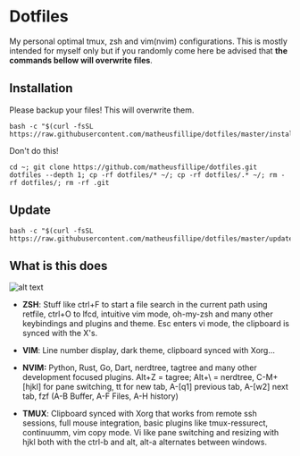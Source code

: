 # Dotfiles
My personal optimal tmux, zsh and vim(nvim) configurations. This is mostly
intended for myself only but if you randomly come here be advised that **the
commands bellow will overwrite files**.

## Installation 
 
Please backup your files! This will overwrite them. 
```
bash -c "$(curl -fsSL https://raw.githubusercontent.com/matheusfillipe/dotfiles/master/install.sh)"
```

Don't do this!

```
cd ~; git clone https://github.com/matheusfillipe/dotfiles.git dotfiles --depth 1; cp -rf dotfiles/* ~/; cp -rf dotfiles/.* ~/; rm -rf dotfiles/; rm -rf .git
```

## Update 
```
bash -c "$(curl -fsSL https://raw.githubusercontent.com/matheusfillipe/dotfiles/master/update.sh)"
```

## What is this does

![alt text](https://github.com/matheusfillipe/dotfiles/blob/master/screenshot.png?raw=true)

* **ZSH**: Stuff like ctrl+F to start a file search in the current path using retfile, ctrl+O to lfcd, intuitive vim mode, oh-my-zsh and many other keybindings and plugins and theme. Esc enters vi mode, the clipboard is synced with the X's. 

* **VIM**: Line number display, dark theme, clipboard synced with Xorg...

* **NVIM:** Python, Rust, Go, Dart, nerdtree, tagtree and many other development
  focused plugins. Alt+Z = tagree; Alt+\ = nerdtree, C-M+[hjkl] for pane
  switching, tt for new tab, A-[q1] previous tab, A-[w2] next tab, fzf (A-B
  Buffer,  A-F Files, A-H history)

* **TMUX**: Clipboard synced with Xorg that works from remote ssh sessions, full mouse integration, basic plugins like tmux-ressurect, continuumm, vim copy mode. Vi like pane switching and resizing with hjkl both with the ctrl-b and alt, alt-a alternates between windows.

